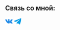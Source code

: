 ## Связь со мной: 

[![VK](https://github.com/unotknowwhoisme/unotknowwhoisme/blob/main/vkontakte.png?raw=true)](https://vk.com/korolev124)
[![Telegram](https://github.com/unotknowwhoisme/unotknowwhoisme/blob/main/telegram.png?raw=true)](https://t.me/unotknowwhoisme)
